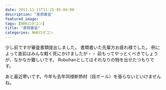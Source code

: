 ```yaml
---
date: 2011-11-11T11:25:05-04:00
description: "書類審査"
featured_image: 
tags: [NHKロボコン]
title: "書類審査"
categories: NHKロボコン
---
```


少し前ですが審査書類提出しました。
書類書いた先輩方お疲れ様でした。
例によって直前はみんな軽く死にかけましたが・・
前もってやっとくべきでしょうが、なかなか難しいです。
Robohanとしてはそれなりの物を出せたつもりです。
 
あと最近寒いです。今年も去年同様断熱材（段ボール）を張らないといけませんね。
